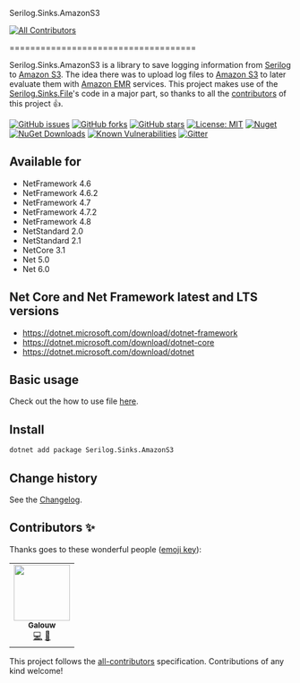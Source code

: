 Serilog.Sinks.AmazonS3
<!-- ALL-CONTRIBUTORS-BADGE:START - Do not remove or modify this section -->
[![All Contributors](https://img.shields.io/badge/all_contributors-1-orange.svg?style=flat-square)](#contributors-)
<!-- ALL-CONTRIBUTORS-BADGE:END -->
====================================

Serilog.Sinks.AmazonS3 is a library to save logging information from [Serilog](https://github.com/serilog/serilog) to [Amazon S3](https://aws.amazon.com/s3/).
The idea there was to upload log files to [Amazon S3](https://aws.amazon.com/s3/) to later evaluate them with [Amazon EMR](https://aws.amazon.com/emr/) services.
This project makes use of the [Serilog.Sinks.File](https://github.com/serilog/serilog-sinks-file)'s code in a major part,
so thanks to all the [contributors](https://github.com/serilog/serilog-sinks-file/graphs/contributors) of this project :thumbsup:.

[![GitHub issues](https://img.shields.io/github/issues/serilog-contrib/Serilog.Sinks.AmazonS3.svg)](https://github.com/serilog-contrib/Serilog.Sinks.AmazonS3/issues)
[![GitHub forks](https://img.shields.io/github/forks/serilog-contrib/Serilog.Sinks.AmazonS3.svg)](https://github.com/serilog-contrib/Serilog.Sinks.AmazonS3/network)
[![GitHub stars](https://img.shields.io/github/stars/serilog-contrib/Serilog.Sinks.AmazonS3.svg)](https://github.com/serilog-contrib/Serilog.Sinks.AmazonS3/stargazers)
[![License: MIT](https://img.shields.io/badge/License-MIT-blue.svg)](https://raw.githubusercontent.com/serilog-contrib/Serilog.Sinks.AmazonS3/master/License.txt)
[![Nuget](https://img.shields.io/badge/Serilog.Sinks.AmazonS3-Nuget-brightgreen.svg)](https://www.nuget.org/packages/Serilog.Sinks.AmazonS3/)
[![NuGet Downloads](https://img.shields.io/nuget/dt/Serilog.Sinks.AmazonS3.svg)](https://www.nuget.org/packages/Serilog.Sinks.AmazonS3/)
[![Known Vulnerabilities](https://snyk.io/test/github/serilog-contrib/Serilog.Sinks.AmazonS3/badge.svg)](https://snyk.io/test/github/serilog-contrib/Serilog.Sinks.AmazonS3)
[![Gitter](https://badges.gitter.im/Serilog-Sinks-AmazonS3/community.svg)](https://gitter.im/Serilog-Sinks-AmazonS3/community?utm_source=badge&utm_medium=badge&utm_campaign=pr-badge)

## Available for
* NetFramework 4.6
* NetFramework 4.6.2
* NetFramework 4.7
* NetFramework 4.7.2
* NetFramework 4.8
* NetStandard 2.0
* NetStandard 2.1
* NetCore 3.1
* Net 5.0
* Net 6.0

## Net Core and Net Framework latest and LTS versions
* https://dotnet.microsoft.com/download/dotnet-framework
* https://dotnet.microsoft.com/download/dotnet-core
* https://dotnet.microsoft.com/download/dotnet

## Basic usage
Check out the how to use file [here](https://github.com/serilog-contrib/Serilog.Sinks.AmazonS3/blob/master/HowToUse.md).

## Install

```bash
dotnet add package Serilog.Sinks.AmazonS3
```

Change history
--------------

See the [Changelog](https://github.com/serilog-contrib/Serilog.Sinks.AmazonS3/blob/master/Changelog.md).

## Contributors ✨

Thanks goes to these wonderful people ([emoji key](https://allcontributors.org/docs/en/emoji-key)):

<!-- ALL-CONTRIBUTORS-LIST:START - Do not remove or modify this section -->
<!-- prettier-ignore-start -->
<!-- markdownlint-disable -->
<table>
  <tr>
    <td align="center"><a href="https://github.com/Galouw"><img src="https://avatars.githubusercontent.com/u/6368030?v=4?s=100" width="100px;" alt=""/><br /><sub><b>Galouw</b></sub></a><br /><a href="https://github.com/serilog-contrib/Serilog.Sinks.AmazonS3/commits?author=Galouw" title="Code">💻</a> <a href="https://github.com/serilog-contrib/Serilog.Sinks.AmazonS3/commits?author=Galouw" title="Documentation">📖</a></td>
  </tr>
</table>

<!-- markdownlint-restore -->
<!-- prettier-ignore-end -->

<!-- ALL-CONTRIBUTORS-LIST:END -->

This project follows the [all-contributors](https://github.com/all-contributors/all-contributors) specification. Contributions of any kind welcome!